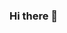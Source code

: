 ### Hi there 👋

<!--
**Ibraahim09/Ibraahim09** is a ✨ _special_ ✨ repository because its `README.md` (this file) appears on your GitHub profile.

Here are some ideas to get you started:

- 🔭 I’m currently working on Project home security with AI
- 🌱 I’m currently learning cybersecurity.
- 👯 I’m looking forward to meet others with the same interest.
